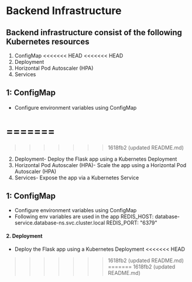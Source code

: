 # Backend Infrastructure
## Backend infrastructure consist of the following Kubernetes resources
1. ConfigMap
<<<<<<< HEAD
<<<<<<< HEAD
2. Deployment
3. Horizontal Pod Autoscaler (HPA)
4. Services

## 1: ConfigMap

####
- Configure environment variables using ConfigMap

=======
=======
>>>>>>> 1618fb2 (updated README.md)
2. Deployment- Deploy the Flask app using a Kubernetes Deployment
3. Horizontal Pod Autoscaler (HPA)- Scale the app using a Horizontal Pod Autoscaler (HPA)
4. Services- Expose the app via a Kubernetes Service

## 1: ConfigMap
- Configure environment variables using ConfigMap
- Following env variables are used in the app
  REDIS_HOST: database-service.database-ns.svc.cluster.local
  REDIS_PORT: "6379"
#### 2. Deployment
- Deploy the Flask app using a Kubernetes Deployment
<<<<<<< HEAD
>>>>>>> 1618fb2 (updated README.md)
=======
>>>>>>> 1618fb2 (updated README.md)
